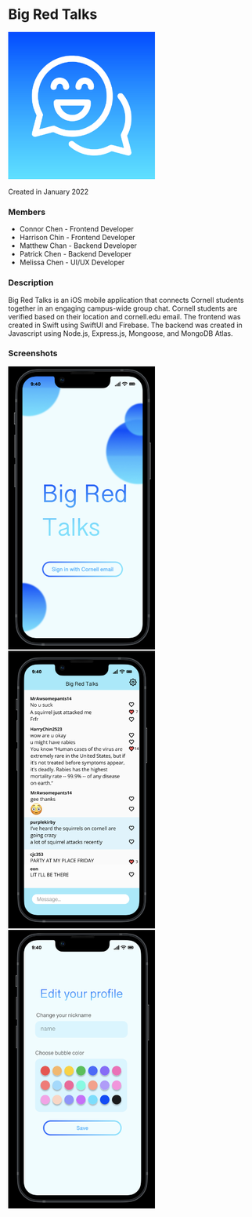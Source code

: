 # Big Red Talks
<img src="https://github.com/connorjchen/BigRedTalks/blob/main/assets/BRTlogo.png" width="300" />

Created in January 2022

### Members

- Connor Chen - Frontend Developer
- Harrison Chin - Frontend Developer
- Matthew Chan - Backend Developer
- Patrick Chen - Backend Developer
- Melissa Chen - UI/UX Developer

### Description

Big Red Talks is an iOS mobile application that connects Cornell students together in an engaging campus-wide group chat. Cornell students are verified based on their location and cornell.edu email. The frontend was created in Swift using SwiftUI and Firebase. The backend was created in Javascript using Node.js, Express.js, Mongoose, and MongoDB Atlas.

### Screenshots
<p float="left">
  <img src="https://github.com/connorjchen/BigRedTalks/blob/main/assets/bigredtalks1.png" width="300" />
  <img src="https://github.com/connorjchen/BigRedTalks/blob/main/assets/bigredtalks7.png" width="300" />
  <img src="https://github.com/connorjchen/BigRedTalks/blob/main/assets/bigredtalks8.png" width="300" />
</p>
